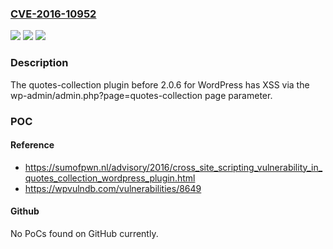 ### [CVE-2016-10952](https://cve.mitre.org/cgi-bin/cvename.cgi?name=CVE-2016-10952)
![](https://img.shields.io/static/v1?label=Product&message=n%2Fa&color=blue)
![](https://img.shields.io/static/v1?label=Version&message=n%2Fa&color=blue)
![](https://img.shields.io/static/v1?label=Vulnerability&message=n%2Fa&color=brighgreen)

### Description

The quotes-collection plugin before 2.0.6 for WordPress has XSS via the wp-admin/admin.php?page=quotes-collection page parameter.

### POC

#### Reference
- https://sumofpwn.nl/advisory/2016/cross_site_scripting_vulnerability_in_quotes_collection_wordpress_plugin.html
- https://wpvulndb.com/vulnerabilities/8649

#### Github
No PoCs found on GitHub currently.

